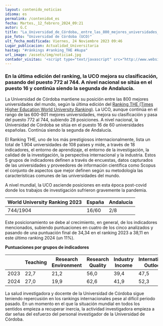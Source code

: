 ```yaml
---
layout: contenido_noticias
idioma: es
permalink: /contenido4_es
fecha: Martes,_12_febrero_2024_09:21
autor: G.C
title: "La_Universidad_de_Córdoba,_entre_las_800_mejores_universidades_del_mundo_según_el_último_ranking_THE"
pie_foto: "Universidad de Córdoba (UCO)"
ult_fecha_modificada: Viernes, 24 Noviembre 2023 09:46
Lugar_publicacion: Actualidad_Universitaria
hastag: "#ránkings #ranking_THE #Aupa"
url_image: /assets/img/noticia4.jpg
contador_visitas: '<script type="text/javascript" src="http://www.websitegoodies.com/counter.php?id=75447&color=%231253bd"></script>'
---
```


### En la última edición del  ranking, la UCO mejora su clasificación, pasando del puesto 772 al 744. A nivel nacional se sitúa en el puesto 16 y continúa siendo la segunda de Andalucía.

La Universidad de Córdoba mantiene su posición entre las 800 mejores universidades del mundo, según la última edición del [Ranking THE (Times Higher Education World University Ranking)](). La UCO, aunque continúa en el rango de las 600-801 mejores universidades, mejora su clasificación y pasa del puesto 772 al 744, subiendo 28 posiciones. A nivel nacional, la Universidad de Córdoba se sitúa en el puesto 16 de 60 universidades españolas. Continúa siendo la segunda de Andalucía.

El Ranking THE, uno de los más prestigiosos internacionalmente, lista un total de 1.904 universidades de 108 países y mide, a través de 18 indicadores, el entorno de aprendizaje, el entorno de la investigación, la calidad de la investigación, la perspectiva internacional y la industria. Estos 5 grupos de indicadores definen a través de encuestas, datos capturados de las universidades y proveedores de información científica como Scopus el conjunto de aspectos que mejor definen según su metodología las características comunes de las universidades del mundo.

A nivel mundial, la UCO asciende posiciones en esta época post-covid donde los trabajos de investigación sufrieron gravemente la pandemia.

| World University Ranking 2023 | España | Andalucía |
|-------------------------------|--------|-----------|
| 744/1904                      | 16/60  | 2/8       |

Este posicionamiento se debe al crecimiento, en general, de los indicadores mencionados, subiendo puntuaciones en cuatro de los cinco analizados y pasando de una puntuación final de 34,34 en el ranking 2023 a 38,11 en este último ranking 2024 (un 11%).

**Puntuaciones por grupos de indicadores**

|       | Teaching | Research Environment | Research Quality | Industry Income | International Outlook |
|-------|----------|----------------------|------------------|-----------------|-----------------------|
| 2023  | 22,7     | 21,2                 | 56,0             | 39,4            | 47,5                  |
| 2024  | 27,0     | 19,9                 | 62,6             | 41,9            | 52,3                  |

La salud investigadora y docente de la Universidad de Córdoba sigue teniendo repercusión en los rankings internacionales pese al difícil periodo pasado. En un momento en el que la situación mundial en todos los sentidos empieza a recuperar inercia, la actividad investigadora empieza a dar señas del esfuerzo del personal investigador de la Universidad de Córdoba.